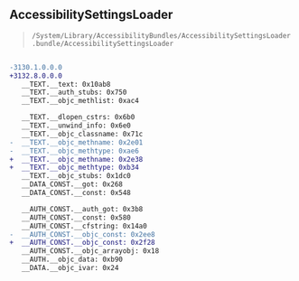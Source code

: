 ## AccessibilitySettingsLoader

> `/System/Library/AccessibilityBundles/AccessibilitySettingsLoader.bundle/AccessibilitySettingsLoader`

```diff

-3130.1.0.0.0
+3132.8.0.0.0
   __TEXT.__text: 0x10ab8
   __TEXT.__auth_stubs: 0x750
   __TEXT.__objc_methlist: 0xac4

   __TEXT.__dlopen_cstrs: 0x6b0
   __TEXT.__unwind_info: 0x6e0
   __TEXT.__objc_classname: 0x71c
-  __TEXT.__objc_methname: 0x2e01
-  __TEXT.__objc_methtype: 0xae6
+  __TEXT.__objc_methname: 0x2e38
+  __TEXT.__objc_methtype: 0xb34
   __TEXT.__objc_stubs: 0x1dc0
   __DATA_CONST.__got: 0x268
   __DATA_CONST.__const: 0x548

   __AUTH_CONST.__auth_got: 0x3b8
   __AUTH_CONST.__const: 0x580
   __AUTH_CONST.__cfstring: 0x14a0
-  __AUTH_CONST.__objc_const: 0x2ee8
+  __AUTH_CONST.__objc_const: 0x2f28
   __AUTH_CONST.__objc_arrayobj: 0x18
   __AUTH.__objc_data: 0xb90
   __DATA.__objc_ivar: 0x24

```
